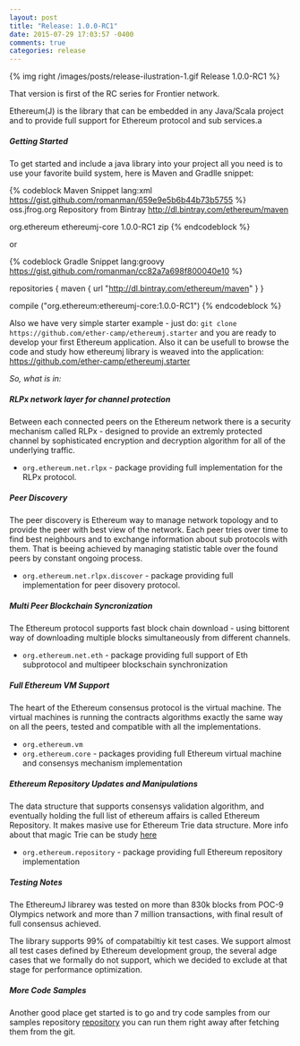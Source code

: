 ```yaml
---
layout: post
title: "Release: 1.0.0-RC1"
date: 2015-07-29 17:03:57 -0400
comments: true
categories: release
---
```


{% img right /images/posts/release-ilustration-1.gif Release 1.0.0-RC1 %}

That version is first of the RC series for Frontier network.

 Ethereum(J) is the library that can be embedded in any Java/Scala project
 and to provide full support for Ethereum protocol and sub services.a
 
##### Getting Started
To get started and include a java library into your project all you need is 
to <!--more--> use your favorite build system, here is Maven and Gradlle snippet: 

{% codeblock Maven Snippet lang:xml https://gist.github.com/romanman/659e9e5b6b44b73b5755 %}  
   <repositories>
     <repository>
       <id>oss.jfrog.org</id>
       <name>Repository from Bintray</name>
       <url>http://dl.bintray.com/ethereum/maven</url>
     </repository>
   </repositories>
 
 
   <dependency>
     <groupId>org.ethereum</groupId>
     <artifactId>ethereumj-core</artifactId>
     <version>1.0.0-RC1</version>
     <type>zip</type>
   </dependency>
{% endcodeblock %}     
	 
or	 
 
{% codeblock Gradle Snippet lang:groovy https://gist.github.com/romanman/cc82a7a698f800040e10 %}

   repositories {
     maven {
      url "http://dl.bintray.com/ethereum/maven"
     }
    }

   compile ("org.ethereum:ethereumj-core:1.0.0-RC1")
{% endcodeblock %}     

 Also we have very simple starter example - just do: 
 `git clone https://github.com/ether-camp/ethereumj.starter`
   and you are ready to develop your first Ethereum application.
   Also it can be usefull to browse the code and study how ethereumj
   library is weaved into the application: 
   https://github.com/ether-camp/ethereumj.starter

 *So, what is in:*

##### RLPx network layer for channel protection
  
  Between each connected peers on the Ethereum network 
  there is a security mechanism called RLPx - designed to provide 
  an extremly protected channel by sophisticated encryption and decryption
  algorithm for all of the underlying traffic. 
  
  - `org.ethereum.net.rlpx` - package providing full implementation for the RLPx protocol.
 
##### Peer Discovery 

  The peer discovery is Ethereum way to manage network topology and to provide the 
  peer with best view of the network. Each peer tries over time to find best neighbours 
  and to exchange information about sub protocols with them. That is beeing achieved 
  by managing statistic table over the found peers by constant ongoing process.
 
  - `org.ethereum.net.rlpx.discover` - package providing full implementation for peer disovery protocol.
 
##### Multi Peer Blockchain Syncronization
	
  The Ethereum protocol supports fast block chain download - using
  bittorent way of downloading multiple blocks simultaneously from different channels.
 
  - `org.ethereum.net.eth` - package providing full support of Eth subprotocol and multipeer blockschain synchronization

##### Full Ethereum VM Support 

  The heart of the Ethereum consensus protocol is the virtual machine.
  The virtual machines is running the contracts algorithms exactly the 
  same way on all the peers, tested and compatible with all the implementations.
 
  - `org.ethereum.vm`
  - `org.ethereum.core` - packages providing full Ethereum virtual machine and consensys mechanism implementation
	
##### Ethereum Repository Updates and Manipulations
 
 The data structure that supports consensys validation 
 algorithm, and eventually holding the full list of 
 ethereum affairs is called Ethereum Repository. 
 It makes masive use for Ethereum Trie data structure. 
 More info about that magic Trie can be study [here](/blog/2015/07/05/Ethereum-Trie/)
   
  - `org.ethereum.repository` - package providing full Ethereum repository implementation
      
##### Testing Notes

 The EthereumJ librarey was tested on more than 830k blocks from POC-9 Olympics network and more than 7 million transactions, with final result of full consensus achieved.

 The library supports 99% of compatabiltiy kit test cases. We support almost all test cases defined by 
 Ethereum development group, the several adge cases that we formally do not support, which we decided to exclude
 at that stage for performance optimization.
 
##### More Code Samples
 
 Another good place get started is to go and try code samples from our samples repository  [repository](https://github.com/ethereum/ethereumj/tree/develop/ethereumj-core/src/main/java/org/ethereum/samples)
 you can run them right away after fetching them from the git.
 
 
 
 
